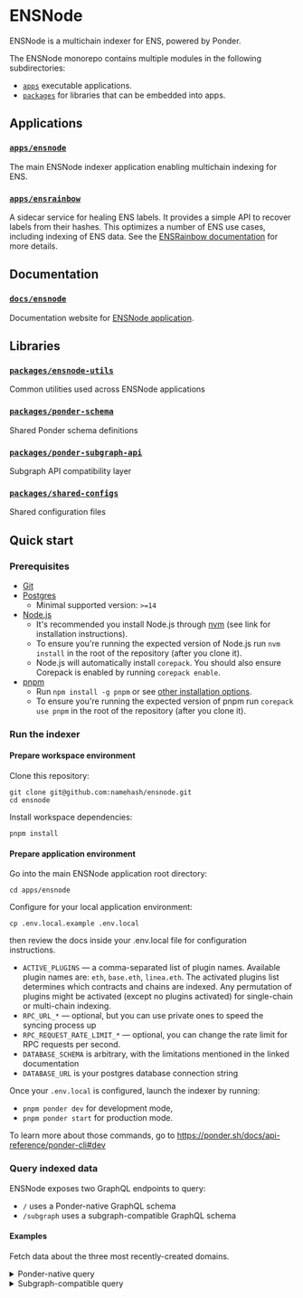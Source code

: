 # ENSNode

ENSNode is a multichain indexer for ENS, powered by Ponder.

The ENSNode monorepo contains multiple modules in the following subdirectories:
- [`apps`](apps)  executable applications.
- [`packages`](packages) for libraries that can be embedded into apps.

## Applications

### [`apps/ensnode`](apps/ensnode)
The main ENSNode indexer application enabling multichain indexing for ENS.

### [`apps/ensrainbow`](apps/ensrainbow)
A sidecar service for healing ENS labels. It provides a simple API to recover labels from their hashes. This optimizes a number of ENS use cases, including indexing of ENS data. See the [ENSRainbow documentation](apps/ensrainbow/README.md) for more details.

## Documentation

### [`docs/ensnode`](docs/ensnode)
Documentation website for [ENSNode application](apps/ensnode).

## Libraries

### [`packages/ensnode-utils`](packages/ensnode-utils)
Common utilities used across ENSNode applications

### [`packages/ponder-schema`](packages/ponder-schema)
Shared Ponder schema definitions

### [`packages/ponder-subgraph-api`](packages/ponder-subgraph-api)
Subgraph API compatibility layer

### [`packages/shared-configs`](packages/shared-configs)
Shared configuration files

## Quick start

### Prerequisites

- [Git](https://git-scm.com/)
- [Postgres](https://www.postgresql.org/)
  - Minimal supported version: `>=14`
- [Node.js](https://nodejs.org/)
  - It's recommended you install Node.js through [nvm](https://github.com/nvm-sh/nvm) (see link for installation instructions).
  - To ensure you're running the expected version of Node.js run `nvm install` in the root of the repository (after you clone it).
  - Node.js will automatically install `corepack`. You should also ensure Corepack is enabled by running `corepack enable`.
- [pnpm](https://pnpm.io/)
  - Run `npm install -g pnpm` or see [other installation options](https://pnpm.io/installation).
  - To ensure you're running the expected version of pnpm run `corepack use pnpm` in the root of the repository (after you clone it).

### Run the indexer

#### Prepare workspace environment
Clone this repository:
```
git clone git@github.com:namehash/ensnode.git
cd ensnode
```

Install workspace dependencies:
```
pnpm install
```

#### Prepare application environment

Go into the main ENSNode application root directory:
```
cd apps/ensnode
```

Configure for your local application environment:
```
cp .env.local.example .env.local
```
then review the docs inside your .env.local file for configuration instructions.

- `ACTIVE_PLUGINS` — a comma-separated list of plugin names. Available plugin names are: `eth`, `base.eth`, `linea.eth`. The activated plugins list determines which contracts and chains are indexed. Any permutation of plugins might be activated (except no plugins activated) for single-chain or multi-chain indexing.
- `RPC_URL_*` — optional, but you can use private ones to speed the syncing process up
- `RPC_REQUEST_RATE_LIMIT_*` — optional, you can change the rate limit for RPC requests per second.
- `DATABASE_SCHEMA` is arbitrary, with the limitations mentioned in the linked documentation
- `DATABASE_URL` is your postgres database connection string

Once your `.env.local` is configured, launch the indexer by running:
- `pnpm ponder dev` for development mode,
- `pnpm ponder start` for production mode.

To learn more about those commands, go to https://ponder.sh/docs/api-reference/ponder-cli#dev

### Query indexed data

ENSNode exposes two GraphQL endpoints to query:
- `/` uses a Ponder-native GraphQL schema
- `/subgraph` uses a subgraph-compatible GraphQL schema

#### Examples

Fetch data about the three most recently-created domains.

<details>
  <summary>Ponder-native query</summary>

  ```gql
  {
    domains(
      orderBy: "createdAt"
      orderDirection: "desc"
      limit: 3
    ) {
      items {
        name
        expiryDate
      }
    }
  }
  ```

  <details>
    <summary>Ponder-native response</summary>

    ```
    {
      "data": {
        "domains": {
          "items": [
            {
              "name": "ensanguo.eth",
              "expiryDate": "1758170255"
            },
            {
              "name": "fiffer.eth",
              "expiryDate": "2041994243"
            },
            {
              "name": "rifaisicilia.eth",
              "expiryDate": "1758170039"
            }
          ]
      }
    }
    ```
  </details>
</details>

<details>
  <summary>Subgraph-compatible query</summary>

  ```gql
  {
    domains(orderBy: createdAt, orderDirection: desc, first: 3) {
        name
        expiryDate
    }
  }
  ```

  <details>
    <summary>Subgraph-native response</summary>

    ```
    {
      "data": {
        "domains": [
          {
            "name": "ensanguo.eth",
            "expiryDate": "1758170255"
          },
          {
            "name": "fiffer.eth",
            "expiryDate": "2041994243"
          },
          {
            "name": "rifaisicilia.eth",
            "expiryDate": "1758170039"
          }
        ]
      }
    }
    ```
  </details>
</details>

